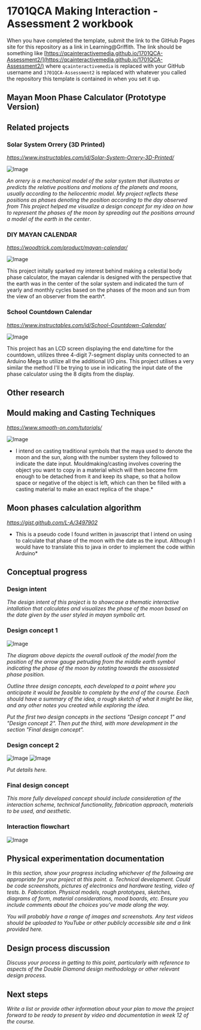 # 1701QCA Making Interaction - Assessment 2 workbook

When you have completed the template, submit the link to the GitHub Pages site for this repository as a link in Learning@Griffith. The link should be something like [https://qcainteractivemedia.github.io/1701QCA-Assessment2/](https://qcainteractivemedia.github.io/1701QCA-Assessment2/) where `qcainteractivemedia` is replaced with your GitHub username and `1701QCA-Assessment2` is replaced with whatever you called the repository this template is contained in when you set it up.

## Mayan Moon Phase Calculator (Prototype Version) ##

## Related projects ##

### Solar System Orrery (3D Printed) ###

*https://www.instructables.com/id/Solar-System-Orrery-3D-Printed/*

![Image](https://cdn.instructables.com/FG3/CEBA/IQJGBAGI/FG3CEBAIQJGBAGI.LARGE.jpg?auto=webp&frame=1&crop=3:2&width=400&height=1024&fit=bounds)

*An orrery is a mechanical model of the solar system that illustrates or predicts the relative positions and motions of the planets and moons, usually according to the heliocentric model. My project reflects these positions as phases denoting the position according to the day observed from
This project helped me visualize a design concept for my idea on how to represent the phases of the moon by spreading out the positions arround a model of the earth in the center*.

### DIY MAYAN CALENDAR ###

*https://woodtrick.com/product/mayan-calendar/*

![Image](https://woodtrick.com/wp-content/uploads/2019/02/1-1.jpg)

This project initally sparked my interest behind making a celestial body phase calculator, the mayan calendar is designed with the perspective that the earth was in the center of the solar system and indicated the turn of yearly and monthly cycles based on the phases of the moon and sun from the view of an observer from the earth*.

### School Countdown Calendar ###

*https://www.instructables.com/id/School-Countdown-Calendar/*

![Image](https://cdn.instructables.com/F2O/J8RX/JUINEP5U/F2OJ8RXJUINEP5U.LARGE.jpg?auto=webp&frame=1&width=933&height=1024&fit=bounds)

This project has an LCD screen displaying the end date/time for the countdown, utilizes three 4-digit 7-segment display units connected to an Arduino Mega to utilize all the additional I/O pins. This project utilises a very similar the method I'll be trying to use in indicating the input date of the phase calculator using the 8 digits from the display. 

## Other research ##

## Mould making and Casting Techniques ##
*https://www.smooth-on.com/tutorials/*

![Image](https://www.smooth-on.com/pw/site/assets/files/24815/card-mold-star-15-demo.jpg)

* I intend on casting traditional symbols that the maya used to denote the moon and the sun, along with the number system they followed to indicate the date input. Mouldmaking/casting involves covering the object you want to copy in a material which will then become firm enough to be detached from it and keep its shape, so that a hollow space or negative of the object is left, which can then be filled with a casting material to make an exact replica of the shape.*

## Moon phases calculation algorithm ##
*https://gist.github.com/L-A/3497902*
<script src="https://gist.github.com/L-A/3497902.js"></script>

* This is a pseudo code I found written in javascript that I intend on using to calculate that phase of the moon with the date as the input. Although I would have to translate this to java in order to implement the code within Arduino*

## Conceptual progress ##

### Design intent ###
*The design intent of this project is to showcase a thematic interactive intallation that calculates and visualizes the phase of the moon based on the date given by the user styled in mayan symbolic art.*

### Design concept 1 ###

![Image](Design_1.png)

*The diagram above depicts the overall outlook of the model from the position of the arrow gauge petruding from the middle earth symbol indicating the phase of the moon by rotating towards the assossiated phase position.*

*Outline three design concepts, each developed to a point where you anticipate it would be feasible to complete by the end of the course. Each should have a summary of the idea, a rough sketch of what it might be like, and any other notes you created while exploring the idea.* 

*Put the first two design concepts in the sections "Design concept 1" and "Design concept 2". Then put the third, with more development in the section "Final design concept".*

### Design concept 2 ###

![Image](Date.png)
![Image](Circuit.png)

*Put details here.*

### Final design concept ###
*This more fully developed concept should include consideration of the interaction scheme, technical functionality, fabrication approach, materials to be used, and aesthetic.*

### Interaction flowchart ###

![Image](Interaction_Flowchart.jpg)

## Physical experimentation documentation ##

*In this section, show your progress including whichever of the following are appropriate for your project at this point.
a.	Technical development. Could be code screenshots, pictures of electronics and hardware testing, video of tests. 
b.	Fabrication. Physical models, rough prototypes, sketches, diagrams of form, material considerations, mood boards, etc.
Ensure you include comments about the choices you've made along the way.*

*You will probably have a range of images and screenshots. Any test videos should be uploaded to YouTube or other publicly accessible site and a link provided here.*


## Design process discussion ##
*Discuss your process in getting to this point, particularly with reference to aspects of the Double Diamond design methodology or other relevant design process.*

## Next steps ##
*Write a list or provide other information about your plan to move the project forward to be ready to present by video and documentation in week 12 of the course.*
